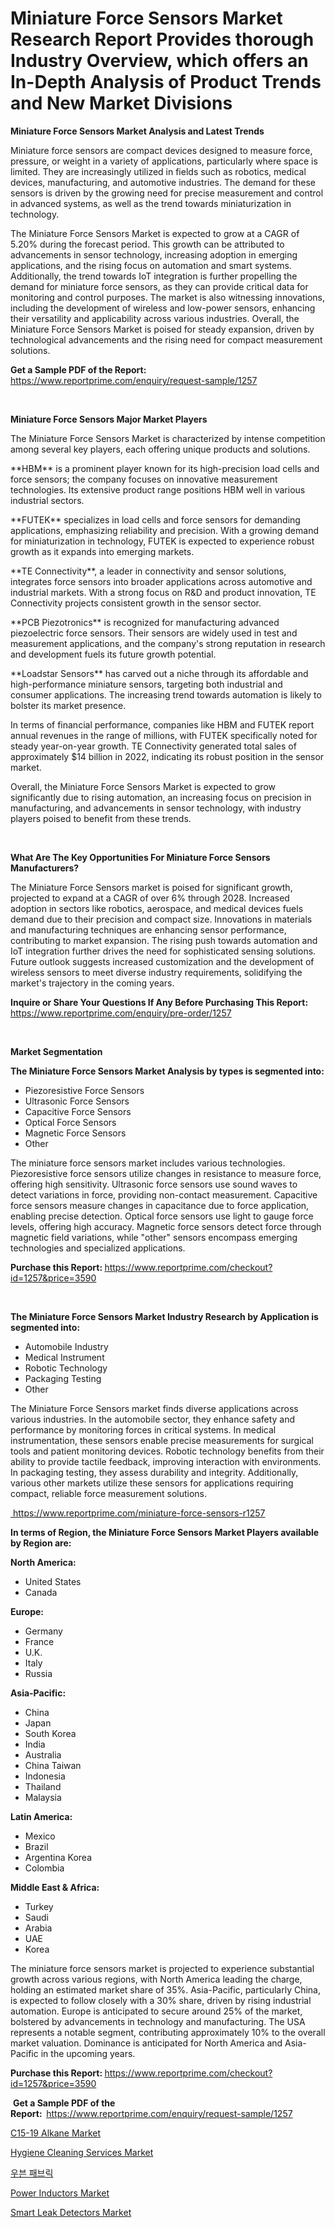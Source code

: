 <p><h1>Miniature Force Sensors Market Research Report Provides thorough Industry Overview, which offers an In-Depth Analysis of Product Trends and New Market Divisions</h1></p><p><strong>Miniature Force Sensors Market Analysis and Latest Trends</strong></p>
<p><p>Miniature force sensors are compact devices designed to measure force, pressure, or weight in a variety of applications, particularly where space is limited. They are increasingly utilized in fields such as robotics, medical devices, manufacturing, and automotive industries. The demand for these sensors is driven by the growing need for precise measurement and control in advanced systems, as well as the trend towards miniaturization in technology. </p><p>The Miniature Force Sensors Market is expected to grow at a CAGR of 5.20% during the forecast period. This growth can be attributed to advancements in sensor technology, increasing adoption in emerging applications, and the rising focus on automation and smart systems. Additionally, the trend towards IoT integration is further propelling the demand for miniature force sensors, as they can provide critical data for monitoring and control purposes. The market is also witnessing innovations, including the development of wireless and low-power sensors, enhancing their versatility and applicability across various industries. Overall, the Miniature Force Sensors Market is poised for steady expansion, driven by technological advancements and the rising need for compact measurement solutions.</p></p>
<p><strong>Get a Sample PDF of the Report:&nbsp;</strong> <a href="https://www.reportprime.com/enquiry/request-sample/1257">https://www.reportprime.com/enquiry/request-sample/1257</a></p>
<p>&nbsp;</p>
<p><strong>Miniature Force Sensors Major Market Players</strong></p>
<p><p>The Miniature Force Sensors Market is characterized by intense competition among several key players, each offering unique products and solutions. </p><p>**HBM** is a prominent player known for its high-precision load cells and force sensors; the company focuses on innovative measurement technologies. Its extensive product range positions HBM well in various industrial sectors. </p><p>**FUTEK** specializes in load cells and force sensors for demanding applications, emphasizing reliability and precision. With a growing demand for miniaturization in technology, FUTEK is expected to experience robust growth as it expands into emerging markets.</p><p>**TE Connectivity**, a leader in connectivity and sensor solutions, integrates force sensors into broader applications across automotive and industrial markets. With a strong focus on R&D and product innovation, TE Connectivity projects consistent growth in the sensor sector.</p><p>**PCB Piezotronics** is recognized for manufacturing advanced piezoelectric force sensors. Their sensors are widely used in test and measurement applications, and the company's strong reputation in research and development fuels its future growth potential.</p><p>**Loadstar Sensors** has carved out a niche through its affordable and high-performance miniature sensors, targeting both industrial and consumer applications. The increasing trend towards automation is likely to bolster its market presence.</p><p>In terms of financial performance, companies like HBM and FUTEK report annual revenues in the range of millions, with FUTEK specifically noted for steady year-on-year growth. TE Connectivity generated total sales of approximately $14 billion in 2022, indicating its robust position in the sensor market.</p><p>Overall, the Miniature Force Sensors Market is expected to grow significantly due to rising automation, an increasing focus on precision in manufacturing, and advancements in sensor technology, with industry players poised to benefit from these trends.</p></p>
<p>&nbsp;</p>
<p><strong>What Are The Key Opportunities For Miniature Force Sensors Manufacturers?</strong></p>
<p><p>The Miniature Force Sensors market is poised for significant growth, projected to expand at a CAGR of over 6% through 2028. Increased adoption in sectors like robotics, aerospace, and medical devices fuels demand due to their precision and compact size. Innovations in materials and manufacturing techniques are enhancing sensor performance, contributing to market expansion. The rising push towards automation and IoT integration further drives the need for sophisticated sensing solutions. Future outlook suggests increased customization and the development of wireless sensors to meet diverse industry requirements, solidifying the market's trajectory in the coming years.</p></p>
<p><strong>Inquire or Share Your Questions If Any Before Purchasing This Report:</strong> <a href="https://www.reportprime.com/enquiry/pre-order/1257">https://www.reportprime.com/enquiry/pre-order/1257</a></p>
<p>&nbsp;</p>
<p><strong>Market Segmentation</strong></p>
<p><strong>The Miniature Force Sensors Market Analysis by types is segmented into:</strong></p>
<p><ul><li>Piezoresistive Force Sensors</li><li>Ultrasonic Force Sensors</li><li>Capacitive Force Sensors</li><li>Optical Force Sensors</li><li>Magnetic Force Sensors</li><li>Other</li></ul></p>
<p><p>The miniature force sensors market includes various technologies. Piezoresistive force sensors utilize changes in resistance to measure force, offering high sensitivity. Ultrasonic force sensors use sound waves to detect variations in force, providing non-contact measurement. Capacitive force sensors measure changes in capacitance due to force application, enabling precise detection. Optical force sensors use light to gauge force levels, offering high accuracy. Magnetic force sensors detect force through magnetic field variations, while "other" sensors encompass emerging technologies and specialized applications.</p></p>
<p><strong>Purchase this Report:&nbsp;</strong><a href="https://www.reportprime.com/checkout?id=1257&price=3590">https://www.reportprime.com/checkout?id=1257&price=3590</a></p>
<p>&nbsp;</p>
<p><strong>The Miniature Force Sensors Market Industry Research by Application is segmented into:</strong></p>
<p><ul><li>Automobile Industry</li><li>Medical Instrument</li><li>Robotic Technology</li><li>Packaging Testing</li><li>Other</li></ul></p>
<p><p>The Miniature Force Sensors market finds diverse applications across various industries. In the automobile sector, they enhance safety and performance by monitoring forces in critical systems. In medical instrumentation, these sensors enable precise measurements for surgical tools and patient monitoring devices. Robotic technology benefits from their ability to provide tactile feedback, improving interaction with environments. In packaging testing, they assess durability and integrity. Additionally, various other markets utilize these sensors for applications requiring compact, reliable force measurement solutions.</p></p>
<p><a href="https://www.reportprime.com/miniature-force-sensors-r1257">&nbsp;https://www.reportprime.com/miniature-force-sensors-r1257</a></p>
<p><strong>In terms of Region, the Miniature Force Sensors Market Players available by Region are:</strong></p>
<p>
    <p> <strong> North America: </strong>
        <ul>
            <li>United States</li>
            <li>Canada</li>
        </ul>
        </p> 
    <p> <strong> Europe: </strong>
        <ul>
            <li>Germany</li>
            <li>France</li>
            <li>U.K.</li>
            <li>Italy</li>
            <li>Russia</li>
        </ul>
        </p> 
    <p> <strong> Asia-Pacific: </strong>
        <ul>
            <li>China</li>
            <li>Japan</li>
            <li>South Korea</li>
            <li>India</li>
            <li>Australia</li>
            <li>China Taiwan</li>
            <li>Indonesia</li>
            <li>Thailand</li>
            <li>Malaysia</li>
        </ul>
        </p> 
    <p> <strong> Latin America: </strong>
        <ul>
            <li>Mexico</li>
            <li>Brazil</li>
            <li>Argentina Korea</li>
            <li>Colombia</li>
        </ul>
        </p> 
    <p> <strong> Middle East & Africa: </strong>
        <ul>
            <li>Turkey</li>
            <li>Saudi</li>
            <li>Arabia</li>
            <li>UAE</li>
            <li>Korea</li>
        </ul>
    </p>
    </p>
<p><p>The miniature force sensors market is projected to experience substantial growth across various regions, with North America leading the charge, holding an estimated market share of 35%. Asia-Pacific, particularly China, is expected to follow closely with a 30% share, driven by rising industrial automation. Europe is anticipated to secure around 25% of the market, bolstered by advancements in technology and manufacturing. The USA represents a notable segment, contributing approximately 10% to the overall market valuation. Dominance is anticipated for North America and Asia-Pacific in the upcoming years.</p></p>
<p><strong>Purchase this Report: </strong><a href="https://www.reportprime.com/checkout?id=1257&price=3590">https://www.reportprime.com/checkout?id=1257&price=3590</a></p>
<p>&nbsp;<strong>Get a Sample PDF of the Report:&nbsp;&nbsp;</strong><a href="https://www.reportprime.com/enquiry/request-sample/1257">https://www.reportprime.com/enquiry/request-sample/1257</a></p>
<p><strong></strong></p>
<p><p><a href="https://issuu.com/reportprime-2/docs/c15-19-alkane-market-size-2030.pptx_81814df482b8d5">C15-19 Alkane Market</a></p><p><a href="https://medium.com/@norchellecan/market-leaders-and-laggards-global-hygiene-cleaning-services-market-trends-and-forecast-01129f935793">Hygiene Cleaning Services Market</a></p><p><a href="https://medium.com/@zolajenkins98/%EA%B8%80%EB%A1%9C%EB%B2%8C-%EC%A7%81%EB%AC%BC-%EC%8B%9C%EC%9E%A5-%EB%B6%84%EC%84%9D-%EC%A3%BC%EC%9A%94-%EC%8B%9C%EC%9E%A5-%EB%8F%99%ED%96%A5-%EB%B0%8F-%ED%96%A5%ED%9B%84-%EC%A0%84%EB%A7%9D-2024-2031-3e829e5cdc87">우븐 패브릭</a></p><p><a href="https://www.linkedin.com/pulse/power-inductors-market-emerging-trends-future-prospects-period-2lqnf?trackingId=JKhNcldCRx2svIED5txIJA%3D%3D">Power Inductors Market</a></p><p><a href="https://www.linkedin.com/pulse/mapping-smart-leak-detectors-market-trends-challenges-breakthroughs-9nejf?trackingId=39wOGyaHRd2vuFk0gGl%2Brg%3D%3D">Smart Leak Detectors Market</a></p></p>